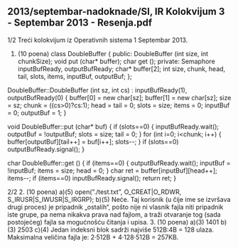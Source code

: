 2013/septembar-nadoknade/SI, IR Kolokvijum 3 - Septembar 2013 - Resenja.pdf
--------------------------------------------------------------------------------


1/2
Treći kolokvijum iz Operativnih sistema 1
Septembar 2013.
1. (10 poena)
class DoubleBuffer {
public:
  DoubleBuffer (int size, int chunkSize);
  void put (char* buffer);
  char get ();
private:
  Semaphore inputBufReady, outputBufReady;
  char* buffer[2];
  int size, chunk, head, tail, slots, items, inputBuf, outputBuf;
};

DoubleBuffer::DoubleBuffer (int sz, int cs)
  : inputBufReady(1), outputBufReady(0) {
  buffer[0] = new char[sz];
  buffer[1] = new char[sz];
  size = sz;
  chunk = ((cs>0)?cs:1);
  head = tail = 0;
  slots = size; items = 0;
  inputBuf = 0; outputBuf = 1;
}

void DoubleBuffer::put (char* buf) {
  if (slots==0) {
    inputBufReady.wait();
    outputBuf = !outputBuf;
    slots = size;
    tail = 0;
  }
  for (int i=0; i<chunk; i++) {
    buffer[outputBuf][tail++] = buf[i++];
    slots--;
  }
  if (slots==0)
    outputBufReady.signal();
}

char DoubleBuffer::get () {
  if (items==0) {
    outputBufReady.wait();
    inputBuf = !inputBuf;
    items = size;
    head = 0;
  }
  char ret = buffer[inputBuf][head++];
  items--;
  if (items==0)
    inputBufReady.signal();
  return ret;
}

2/2
2. (10 poena)
a)(5) open(”./test.txt”, O_CREAT|O_RDWR, S_IRUSR|S_IWUSR|S_IRGRP);
b)(5) Neće. Taj korisnik (u čije ime se izvršava drugi proces) je pripadnik „ostalih“, pošto nije
ni vlasnik fajla niti pripadnik iste grupe, pa nema nikakva prava nad fajlom, a traži otvaranje
tog (sada postojećeg) fajla sa mogućnošću čitanja i upisa.
3. (10 poena)
a)(3) 1401  b)(3) 2503
c)(4) Jedan indeksni blok sadrži najviše 512B:4B = 128 ulaza.
 Maksimalna veličina fajla je: 2·512B + 4·128·512B = 257KB.
